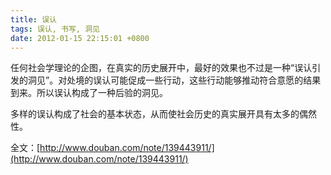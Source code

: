 ```yaml
---
title: 误认
tags: 误认, 书写, 洞见
date: 2012-01-15 22:15:01 +0800
---
```



任何社会学理论的企图，在真实的历史展开中，最好的效果也不过是一种“误认引发的洞见”。对处境的误认可能促成一些行动，这些行动能够推动符合意愿的结果到来。所以误认构成了一种后验的洞见。

多样的误认构成了社会的基本状态，从而使社会历史的真实展开具有太多的偶然性。

全文：[http://www.douban.com/note/139443911/](http://www.douban.com/note/139443911/)

